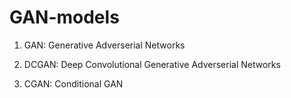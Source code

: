 # GAN-models

1) GAN: Generative Adverserial Networks

2) DCGAN: Deep Convolutional Generative Adverserial Networks

3) CGAN: Conditional GAN 
